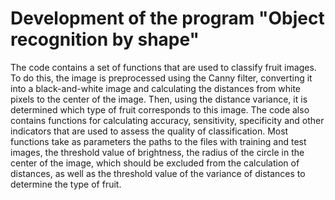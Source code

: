 # Development of the program "Object recognition by shape"
The code contains a set of functions that are used to classify fruit images.
To do this, the image is preprocessed using the Canny filter, converting it into a black-and-white image and calculating the distances from white pixels to the center of the image.
Then, using the distance variance, it is determined which type of fruit corresponds to this image.
The code also contains functions for calculating accuracy, sensitivity, specificity and other indicators that are used to assess the quality of classification.
Most functions take as parameters the paths to the files with training and test images, the threshold value of brightness, the radius of the circle in the center of the image, which should be excluded from the calculation of distances, as well as the threshold value of the variance of distances to determine the type of fruit.
